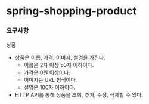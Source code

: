 # spring-shopping-product

### 요구사항

상품
- 상품은 이름, 가격, 이미지, 설명을 가진다.
  - 이름은 2자 이상 50자 이하이다.
  - 가격은 0원 이상이다.
  - 이미지는 URL 형식이다.
  - 설명은 100자 이하이다.
- HTTP API를 통해 상품을 조회, 추가, 수정, 삭제할 수 있다.
